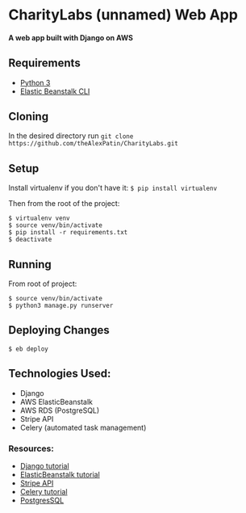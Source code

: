 # CharityLabs (unnamed) Web App

#### A web app built with Django on AWS

## Requirements
- [Python 3](https://www.python.org/downloads/)
- [Elastic Beanstalk CLI](http://docs.aws.amazon.com/elasticbeanstalk/latest/dg/eb-cli3-install.html)

## Cloning

In the desired directory run `git clone https://github.com/theAlexPatin/CharityLabs.git`

## Setup

Install virtualenv if you don't have it: `$ pip install virtualenv`

Then from the root of the project:
```
$ virtualenv venv
$ source venv/bin/activate
$ pip install -r requirements.txt
$ deactivate
```

## Running
From root of project:
```
$ source venv/bin/activate
$ python3 manage.py runserver
```

## Deploying Changes
```
$ eb deploy
```

## Technologies Used:
- Django
- AWS ElasticBeanstalk
- AWS RDS (PostgreSQL)
- Stripe API
- Celery (automated task management)

### Resources:
- [Django tutorial](http://www.tutorialspoint.com/django/)
- [ElasticBeanstalk tutorial](http://docs.aws.amazon.com/elasticbeanstalk/latest/dg/create-deploy-python-django.html)
- [Stripe API](https://stripe.com/docs/api/python)
- [Celery tutorial](http://celery.readthedocs.io/en/latest/userguide/tasks.html)
- [PostgresSQL](https://www.tutorialspoint.com/postgresql/)